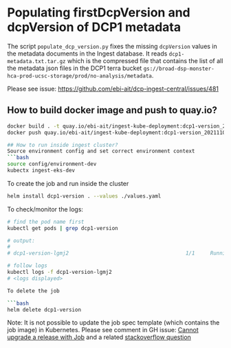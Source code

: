 # Populating firstDcpVersion and dcpVersion of DCP1 metadata

The script `populate_dcp_version.py` fixes the missing `dcpVersion` values in the metadata documents in the Ingest database. It reads `dcp1-metadata.txt.tar.gz`  which is the compressed file that contains the list of all the metadata json files in the DCP1 terra bucket `gs://broad-dsp-monster-hca-prod-ucsc-storage/prod/no-analysis/metadata`.

Please see issue: https://github.com/ebi-ait/dcp-ingest-central/issues/481

## How to build docker image and push to quay.io?

```bash
docker build . -t quay.io/ebi-ait/ingest-kube-deployment:dcp1-version_20211102.1
docker push quay.io/ebi-ait/ingest-kube-deployment:dcp1-version_20211102.1

## How to run inside ingest cluster?
Source environment config and set correct environment context 
```bash
source config/environment-dev
kubectx ingest-eks-dev
```

To create the job and run inside the cluster
```bash
helm install dcp1-version . --values ./values.yaml
```

To check/monitor the logs:

```bash
# find the pod name first
kubectl get pods | grep dcp1-version

# output:
#
# dcp1-version-lgmj2                                      1/1     Running     0          22s

# follow logs
kubectl logs -f dcp1-version-lgmj2
# <logs displayed>

To delete the job

```bash
helm delete dcp1-version
```

Note: It is not possible to update the job spec template (which contains the job image) in Kubernetes. Please see comment in GH issue: [Cannot upgrade a release with Job](https://github.com/helm/helm/issues/7725#issuecomment-617373825) and a related [stackoverflow question](https://stackoverflow.com/questions/57178909/changing-image-of-kubernetes-job)
